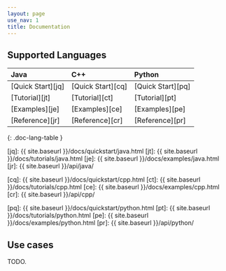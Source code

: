 ```yaml
---
layout: page
use_nav: 1
title: Documentation
---
```


## Supported Languages

| Java | C++ | Python |
|:-----|:----|:-------|
| [Quick Start][jq] | [Quick Start][cq] | [Quick Start][pq] |
| [Tutorial][jt]    | [Tutorial][ct]    | [Tutorial][pt]    |
| [Examples][je]    | [Examples][ce]    | [Examples][pe]    |
| [Reference][jr]   | [Reference][cr]   | [Reference][pr]   |
{: .doc-lang-table }

[jq]: {{ site.baseurl }}/docs/quickstart/java.html
[jt]: {{ site.baseurl }}/docs/tutorials/java.html
[je]: {{ site.baseurl }}/docs/examples/java.html
[jr]: {{ site.baseurl }}/api/java/

[cq]: {{ site.baseurl }}/docs/quickstart/cpp.html
[ct]: {{ site.baseurl }}/docs/tutorials/cpp.html
[ce]: {{ site.baseurl }}/docs/examples/cpp.html
[cr]: {{ site.baseurl }}/api/cpp/

[pq]: {{ site.baseurl }}/docs/quickstart/python.html
[pt]: {{ site.baseurl }}/docs/tutorials/python.html
[pe]: {{ site.baseurl }}/docs/examples/python.html
[pr]: {{ site.baseurl }}/api/python/

## Use cases

TODO.
